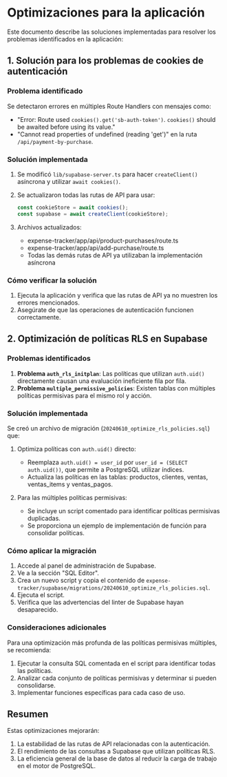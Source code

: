 # Optimizaciones para la aplicación

Este documento describe las soluciones implementadas para resolver los problemas identificados en la aplicación:

## 1. Solución para los problemas de cookies de autenticación

### Problema identificado
Se detectaron errores en múltiples Route Handlers con mensajes como:
- "Error: Route used `cookies().get('sb-auth-token')`. `cookies()` should be awaited before using its value."
- "Cannot read properties of undefined (reading 'get')" en la ruta `/api/payment-by-purchase`.

### Solución implementada
1. Se modificó `lib/supabase-server.ts` para hacer `createClient()` asíncrona y utilizar `await cookies()`.
2. Se actualizaron todas las rutas de API para usar:
   ```typescript
   const cookieStore = await cookies();
   const supabase = await createClient(cookieStore);
   ```

3. Archivos actualizados:
   - expense-tracker/app/api/product-purchases/route.ts
   - expense-tracker/app/api/add-purchase/route.ts
   - Todas las demás rutas de API ya utilizaban la implementación asíncrona

### Cómo verificar la solución
1. Ejecuta la aplicación y verifica que las rutas de API ya no muestren los errores mencionados.
2. Asegúrate de que las operaciones de autenticación funcionen correctamente.

## 2. Optimización de políticas RLS en Supabase

### Problemas identificados
1. **Problema `auth_rls_initplan`**: Las políticas que utilizan `auth.uid()` directamente causan una evaluación ineficiente fila por fila.
2. **Problema `multiple_permissive_policies`**: Existen tablas con múltiples políticas permisivas para el mismo rol y acción.

### Solución implementada
Se creó un archivo de migración (`20240610_optimize_rls_policies.sql`) que:

1. Optimiza políticas con `auth.uid()` directo:
   - Reemplaza `auth.uid() = user_id` por `user_id = (SELECT auth.uid())`, que permite a PostgreSQL utilizar índices.
   - Actualiza las políticas en las tablas: productos, clientes, ventas, ventas_items y ventas_pagos.

2. Para las múltiples políticas permisivas:
   - Se incluye un script comentado para identificar políticas permisivas duplicadas.
   - Se proporciona un ejemplo de implementación de función para consolidar políticas.

### Cómo aplicar la migración
1. Accede al panel de administración de Supabase.
2. Ve a la sección "SQL Editor".
3. Crea un nuevo script y copia el contenido de `expense-tracker/supabase/migrations/20240610_optimize_rls_policies.sql`.
4. Ejecuta el script.
5. Verifica que las advertencias del linter de Supabase hayan desaparecido.

### Consideraciones adicionales
Para una optimización más profunda de las políticas permisivas múltiples, se recomienda:
1. Ejecutar la consulta SQL comentada en el script para identificar todas las políticas.
2. Analizar cada conjunto de políticas permisivas y determinar si pueden consolidarse.
3. Implementar funciones específicas para cada caso de uso.

## Resumen
Estas optimizaciones mejorarán:
1. La estabilidad de las rutas de API relacionadas con la autenticación.
2. El rendimiento de las consultas a Supabase que utilizan políticas RLS.
3. La eficiencia general de la base de datos al reducir la carga de trabajo en el motor de PostgreSQL. 